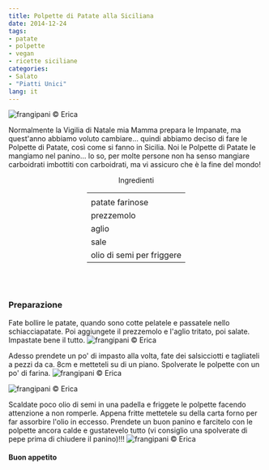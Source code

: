 ```yaml
---
title: Polpette di Patate alla Siciliana
date: 2014-12-24
tags:
- patate
- polpette
- vegan
- ricette siciliane
categories:
- Salato
- "Piatti Unici"
lang: it
---
```

![](header.jpg "frangipani © Erica")

Normalmente la Vigilia di Natale mia Mamma prepara le Impanate, ma quest'anno abbiamo voluto cambiare... quindi abbiamo deciso di fare le Polpette di Patate, così come si fanno in Sicilia. Noi le Polpette di Patate le mangiamo nel panino... lo so, per molte persone non ha senso mangiare carboidrati imbottiti con carboidrati, ma vi assicuro che è la fine del mondo!


<div id="wrapper" style="text-align: center">
  <div id="yourdiv" style="display: inline-block;">
    <div class="ingredients">
      <div class="ingredients-title">Ingredienti</div>
      <table>
        <tbody>
          <tr>
            <td></td>
          </tr>
            <td>patate farinose</td>
          </tr>
          <tr>
            <td>prezzemolo</td>
          </tr>
          <tr>
            <td>aglio</td>
          </tr>
          <tr>
            <td>sale</td>
          </tr>
          <tr>
            <td>olio di semi per friggere</td>
          </tr>
        </tbody>
      </table>
      <br></br>
    </div>
  </div>
</div>


<h3>
  <font color="grey">
    <i class="fa-solid fa-gears"></i>
  </font> Preparazione
</h3>

Fate bollire le patate, quando sono cotte pelatele e passatele nello schiacciapatate. Poi aggiungete il prezzemolo e l'aglio tritato, poi salate. Impastate bene il tutto.
![](impasto.jpg "frangipani © Erica")

Adesso prendete un po' di impasto alla volta, fate dei salsicciotti e tagliateli a pezzi da ca. 8cm e metteteli su di un piano. Spolverate le polpette con un po' di farina.
![](tagliare.jpg "frangipani © Erica")

![](polpette.jpg "frangipani © Erica")

Scaldate poco olio di semi in una padella e friggete le polpette facendo attenzione a non romperle. Appena fritte mettetele su della carta forno per far assorbire l'olio in eccesso. Prendete un buon panino e farcitelo con le polpette ancora calde e gustatevelo tutto (vi consiglio una spolverate di pepe prima di chiudere il panino)!!!
![](risultato.jpg "frangipani © Erica")


<h4>Buon appetito
  <font color="red">
    <i class="fa-regular fa-face-smile"></i>
  </font>
</h4>
